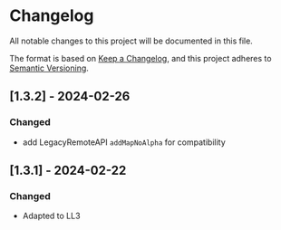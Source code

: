 # Changelog

All notable changes to this project will be documented in this file.

The format is based on [Keep a Changelog](https://keepachangelog.com/en/1.0.0/),
and this project adheres to [Semantic Versioning](https://semver.org/spec/v2.0.0.html).

## [1.3.2] - 2024-02-26

### Changed

- add LegacyRemoteAPI `addMapNoAlpha` for compatibility

## [1.3.1] - 2024-02-22

### Changed

- Adapted to LL3